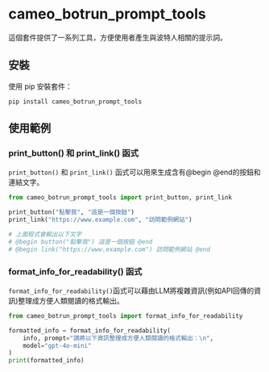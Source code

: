 # cameo_botrun_prompt_tools
這個套件提供了一系列工具，方便使用者產生與波特人相關的提示詞。

## 安裝
使用 pip 安裝套件：
```
pip install cameo_botrun_prompt_tools
```


## 使用範例

### print_button() 和 print_link() 函式
`print_button()` 和 `print_link()` 函式可以用來生成含有@begin @end的按鈕和連結文字。

```python
from cameo_botrun_prompt_tools import print_button, print_link

print_button("點擊我", "這是一個按鈕")
print_link("https://www.example.com", "訪問範例網站")

# 上面程式會輸出以下文字
# @begin button("點擊我") 這是一個按鈕 @end
# @begin link("https://www.example.com") 訪問範例網站 @end
```

### format_info_for_readability() 函式
`format_info_for_readability()`函式可以藉由LLM將複雜資訊(例如API回傳的資訊)整理成方便人類閱讀的格式輸出。

```python
from cameo_botrun_prompt_tools import format_info_for_readability

formatted_info = format_info_for_readability(
    info, prompt="請將以下資訊整理成方便人類閱讀的格式輸出：\n",
    model="gpt-4o-mini"
)
print(formatted_info)
```
